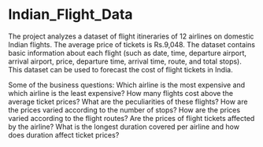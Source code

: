 # Indian_Flight_Data
The project analyzes a dataset of flight itineraries of 12 airlines on domestic Indian flights. The average price of tickets is Rs.9,048. The dataset contains basic information about each flight (such as date, time, departure airport, arrival airport, price, departure time, arrival time, route, and total stops). This dataset can be used to forecast the cost of flight tickets in India.

Some of the business questions: 
Which airline is the most expensive and which airline is the least expensive?
How many flights cost above the average ticket prices? What are the peculiarities of these flights?
How are the prices varied according to the number of stops?
How are the prices varied according to the flight routes?
Are the prices of flight tickets affected by the airline?
What is the longest duration covered per airline and how does duration affect ticket prices?


